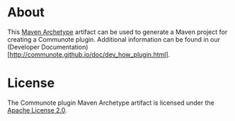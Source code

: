 # About
This [Maven Archetype](https://maven.apache.org/guides/introduction/introduction-to-archetypes.html) artifact can be used to generate a Maven project for creating a Communote plugin. 
Additional information can be found in our (Developer Documentation)[http://communote.github.io/doc/dev_how_plugin.html].

# License
The Communote plugin Maven Archetype artifact is licensed under the [Apache License 2.0](http://www.apache.org/licenses/LICENSE-2.0).
